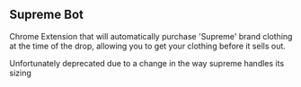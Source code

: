 Supreme Bot
-----------

Chrome Extension that will automatically purchase 'Supreme' brand clothing at the time of the drop, allowing you to get your clothing before it sells out.

Unfortunately deprecated due to a change in the way supreme handles its sizing
